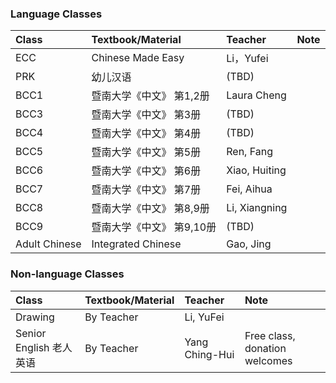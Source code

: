
### Language Classes

| Class        | Textbook/Material          | Teacher | Note |
|:-------------|:------------------|:------|:------|
| ECC 	| Chinese Made Easy  	| Li，Yufei 	|  | 
| PRK 	| 幼儿汉语   	| (TBD)	|  | 
| BCC1 	| 暨南大学《中文》 第1,2册 	| Laura Cheng |  | 
| BCC3 	| 暨南大学《中文》 第3册 	| (TBD) |  | 
| BCC4 	| 暨南大学《中文》 第4册 	| (TBD) |  | 
| BCC5 	| 暨南大学《中文》 第5册 	| Ren, Fang |  | 
| BCC6 	| 暨南大学《中文》 第6册 	| Xiao, Huiting |  | 
| BCC7 	| 暨南大学《中文》 第7册 	| Fei, Aihua  |  | 
| BCC8 	| 暨南大学《中文》 第8,9册 	| Li, Xiangning |  | 
| BCC9 	| 暨南大学《中文》 第9,10册 	| (TBD) |  | 
| Adult Chinese 	| Integrated Chinese 	| Gao, Jing |  | 

### Non-language Classes

| Class        | Textbook/Material          | Teacher | Note |
|:-------------|:------------------|:------|:------|
| Drawing	| By Teacher 	| Li, YuFei |  | 
| Senior English 老人英语	| By Teacher 	| Yang Ching-Hui | Free class, donation welcomes | 




